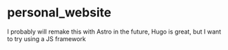 # personal_website
I probably will remake this with Astro in the future, Hugo is great, but I want to try using a JS framework  
